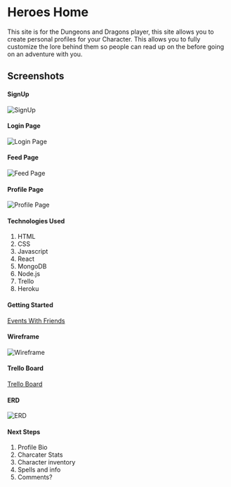 # Heroes Home
This site is for the Dungeons and Dragons player, this site allows you to create personal profiles for your Character. This allows you to fully customize the lore behind them so people can read up on the before going on an adventure with you.

## Screenshots
#### SignUp
![SignUp](https://i.imgur.com/rkItIVT.png)

#### Login Page
![Login Page](https://i.imgur.com/KZmoRoR.png)

#### Feed Page
![Feed Page](https://i.imgur.com/SICFPCU.png)

#### Profile Page
![Profile Page](https://i.imgur.com/S4kK9Ex.png)

#### Technologies Used
1. HTML
2. CSS
3. Javascript
4. React
5. MongoDB
6. Node.js
7. Trello
8. Heroku

#### Getting Started

[Events With Friends](https://heroeshome.herokuapp.com/login)


#### Wireframe
![Wireframe](https://i.imgur.com/4WssMYS.jpg)

#### Trello Board
[Trello Board](https://trello.com/b/czxljtcz/project-4-trello)

#### ERD
![ERD](https://i.imgur.com/BHQWBTM.png)

#### Next Steps
1. Profile Bio 
2. Charcater Stats
3. Character inventory
4. Spells and info
5. Comments?